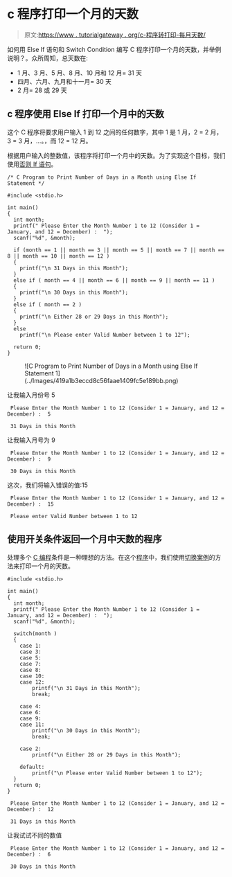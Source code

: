 # c 程序打印一个月的天数

> 原文:[https://www . tutorialgateway . org/c-程序转打印-每月天数/](https://www.tutorialgateway.org/c-program-to-print-number-of-days-in-a-month/)

如何用 Else If 语句和 Switch Condition 编写 C 程序打印一个月的天数，并举例说明？。众所周知，总天数在:

*   1 月、3 月、5 月、8 月、10 月和 12 月= 31 天
*   四月、六月、九月和十一月= 30 天
*   2 月= 28 或 29 天

## c 程序使用 Else If 打印一个月中的天数

这个 C 程序将要求用户输入 1 到 12 之间的任何数字，其中 1 是 1 月，2 = 2 月，3 = 3 月，…。，而 12 = 12 月。

根据用户输入的整数值，该程序将打印一个月中的天数。为了实现这个目标，我们使用[否则 If 语句](https://www.tutorialgateway.org/else-if-statement-in-c/)。

```
/* C Program to Print Number of Days in a Month using Else If Statement */

#include <stdio.h>

int main()
{
  int month;
  printf(" Please Enter the Month Number 1 to 12 (Consider 1 = January, and 12 = December) :  ");
  scanf("%d", &month);

  if (month == 1 || month == 3 || month == 5 || month == 7 || month == 8 || month == 10 || month == 12 )
  {
  	printf("\n 31 Days in this Month");  	
  }
  else if ( month == 4 || month == 6 || month == 9 || month == 11 )
  {
  	printf("\n 30 Days in this Month");  	
  }  
  else if ( month == 2 )
  {
  	printf("\n Either 28 or 29 Days in this Month");  	
  } 
  else
    printf("\n Please enter Valid Number between 1 to 12");

  return 0;
}
```

<figure class="wp-block-image">![C Program to Print Number of Days in a Month using Else If Statement 1](../Images/419a1b3eccd8c56faae1409fc5e189bb.png)</figure>

让我输入月份号 5

```
 Please Enter the Month Number 1 to 12 (Consider 1 = January, and 12 = December) :  5

 31 Days in this Month
```

让我输入月号为 9

```
 Please Enter the Month Number 1 to 12 (Consider 1 = January, and 12 = December) :  9

 30 Days in this Month
```

这次，我们将输入错误的值:15

```
 Please Enter the Month Number 1 to 12 (Consider 1 = January, and 12 = December) :  15

 Please enter Valid Number between 1 to 12
```

## 使用开关条件返回一个月中天数的程序

处理多个 [C 编程](https://www.tutorialgateway.org/c-programming/)条件是一种理想的方法。在这个[程序](https://www.tutorialgateway.org/c-programming-examples/)中，我们使用[切换案例](https://www.tutorialgateway.org/switch-case-in-c/)的方法来打印一个月的天数。

```
#include <stdio.h>

int main()
{
  int month;
  printf(" Please Enter the Month Number 1 to 12 (Consider 1 = January, and 12 = December) :  ");
  scanf("%d", &month);

  switch(month )
  {
  	case 1:
  	case 3:
	case 5: 	
	case 7:
	case 8:
	case 10:
	case 12:			  	
	  	printf("\n 31 Days in this Month");
	  	break;

	case 4:	
	case 6:
	case 9:
	case 11:			    	
	  	printf("\n 30 Days in this Month");  
		break;

	case 2:
	  	printf("\n Either 28 or 29 Days in this Month");  

	default:		  	
	    printf("\n Please enter Valid Number between 1 to 12");
  }
  return 0;
}
```

```
 Please Enter the Month Number 1 to 12 (Consider 1 = January, and 12 = December) :  12

 31 Days in this Month
```

让我试试不同的数值

```
 Please Enter the Month Number 1 to 12 (Consider 1 = January, and 12 = December) :  6

 30 Days in this Month
```